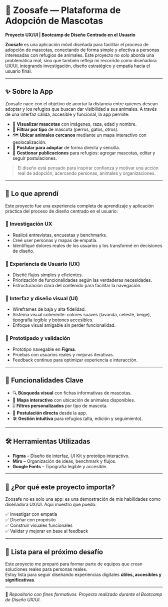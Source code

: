 # 🐾 Zoosafe — Plataforma de Adopción de Mascotas

**Proyecto UX/UI | Bootcamp de Diseño Centrado en el Usuario**

**Zoosafe** es una aplicación móvil diseñada para facilitar el proceso de adopción de mascotas, conectando de forma simple y efectiva a personas interesadas con refugios de animales. Este proyecto no solo aborda una problemática real, sino que también refleja mi recorrido como diseñadora UX/UI, integrando investigación, diseño estratégico y empatía hacia el usuario final.

---

## ✨ Sobre la App

Zoosafe nace con el objetivo de acortar la distancia entre quienes desean adoptar y los refugios que buscan dar visibilidad a sus animales. A través de una interfaz cálida, accesible y funcional, la app permite:

- 👀 **Visualizar mascotas** con imágenes, raza, edad y nombre.
- 🔎 **Filtrar por tipo** de mascota (perros, gatos, otros).
- 🗺 **Ubicar animales cercanos** mediante un mapa interactivo con geolocalización.
- 📝 **Postular para adoptar** de forma directa y sencilla.
- 🐶 **Gestionar publicaciones** para refugios: agregar mascotas, editar y seguir postulaciones.

> El diseño está pensado para inspirar confianza y motivar una acción real de adopción, acercando personas, animales y organizaciones.

---

## 🌱 Lo que aprendí

Este proyecto fue una experiencia completa de aprendizaje y aplicación práctica del proceso de diseño centrado en el usuario:

### 👥 Investigación UX
- Realicé entrevistas, encuestas y benchmarks.
- Creé user personas y mapas de empatía.
- Identifiqué dolores reales de los usuarios y los transformé en decisiones de diseño.

### 🧭 Experiencia de Usuario (UX)
- Diseñé flujos simples y eficientes.
- Priorización de funcionalidades según las verdaderas necesidades.
- Estructuración clara del contenido para facilitar la navegación.

### 🎨 Interfaz y diseño visual (UI)
- Wireframes de baja y alta fidelidad.
- Sistema visual coherente: colores suaves (lavanda, celeste, beige), tipografía legible y botones accesibles.
- Enfoque visual amigable sin perder funcionalidad.

### 🧪 Prototipado y validación
- Prototipo navegable en **Figma**.
- Pruebas con usuarios reales y mejoras iterativas.
- Feedback continuo para optimizar experiencia e interacción.

---

## 🧩 Funcionalidades Clave

- 🔍 **Búsqueda visual** con fichas informativas de mascotas.
- 📍 **Mapa interactivo** con ubicación de animales disponibles.
- 🎚 **Filtros personalizados** por tipo de mascota.
- 📝 **Postulación directa** desde la app.
- 🛠 **Gestión intuitiva** para refugios (alta, edición y seguimiento).

---

## 🛠 Herramientas Utilizadas

- **Figma** – Diseño de interfaz, UI Kit y prototipo interactivo.
- **Miro** – Organización de ideas, benchmark y flujos.
- **Google Fonts** – Tipografía legible y accesible.

---

## 💼 ¿Por qué este proyecto importa?

Zoosafe no es solo una app: es una demostración de mis habilidades como diseñadora UX/UI. Aquí muestro que puedo:

✅ Investigar con empatía  
✅ Diseñar con propósito  
✅ Construir visuales funcionales  
✅ Validar y mejorar en base al feedback  

---

## 🚀 Lista para el próximo desafío

Este proyecto me preparó para formar parte de equipos que crean soluciones reales para personas reales.  
Estoy lista para seguir diseñando experiencias digitales **útiles, accesibles y significativas**.

---

📌 _Repositorio con fines formativos. Proyecto realizado durante el Bootcamp de Diseño UX/UI._

